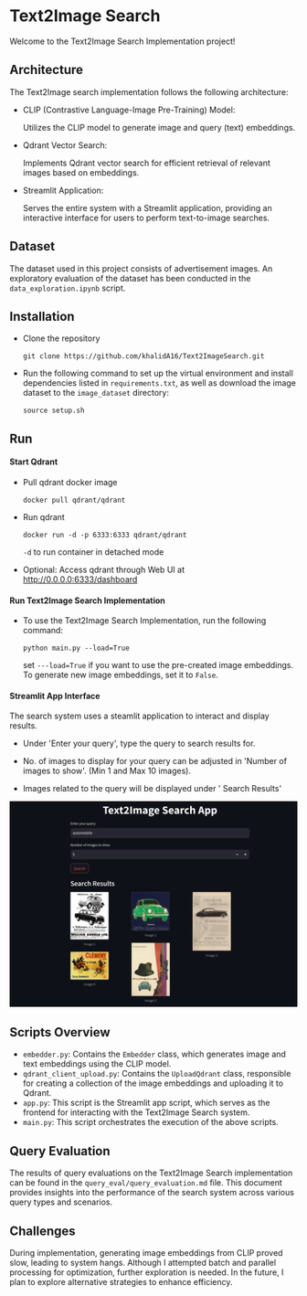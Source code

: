 # Text2Image Search 
Welcome to the Text2Image Search Implementation project! 
## Architecture
The Text2Image search implementation follows the following architecture:

* CLIP (Contrastive Language-Image Pre-Training) Model:

    Utilizes the CLIP model to generate image and query (text) embeddings.
* Qdrant Vector Search:

    Implements Qdrant vector search for efficient retrieval of relevant images based on embeddings.
* Streamlit Application:

    Serves the entire system with a Streamlit application, providing an interactive interface for users to perform text-to-image searches.

## Dataset 
The dataset used in this project consists of advertisement images. An exploratory evaluation of the dataset has been conducted in the `data_exploration.ipynb` script.

## Installation
* Clone the repository

    ```
    git clone https://github.com/khalidA16/Text2ImageSearch.git
    ```
* Run the following command to set up the virtual environment and install dependencies listed in `requirements.txt`, as well as download the image dataset to the `image_dataset` directory:

    ```
    source setup.sh
    ```
## Run 
#### Start Qdrant 
* Pull qdrant docker image 

    ```
    docker pull qdrant/qdrant
    ```
* Run qdrant 

    ```
    docker run -d -p 6333:6333 qdrant/qdrant
     ```
     `-d` to run container in detached mode
* Optional: Access qdrant through Web UI at  http://0.0.0.0:6333/dashboard

#### Run Text2Image Search Implementation
* To use the Text2Image Search Implementation, run the following command:

    ```
    python main.py --load=True
    ```
    set `---load=True` if you want to use the pre-created image embeddings. To generate new image embeddings, set it to `False`.

#### Streamlit App Interface
The search system uses a steamlit application to interact and display results.

* Under 'Enter your query', type the query to search results for.

* No. of images to display for your query can be adjusted in 'Number of images to show'. (Min 1 and Max 10 images).

* Images related to the query will be displayed under ' Search Results'

![image info](query_eval/images/app.png)


## Scripts Overview
* `embedder.py`: Contains the `Embedder` class, which generates image and text embeddings using the CLIP model.
* `qdrant_client_upload.py`: Contains the `UploadQdrant` class, responsible for creating a collection of the image embeddings and uploading it to Qdrant.
* `app.py`: This script is the Streamlit app script, which serves as the frontend for interacting with the Text2Image Search system.
* `main.py`: This script orchestrates the execution of the above scripts.

## Query Evaluation
The results of query evaluations on the Text2Image Search implementation can be found in the `query_eval/query_evaluation.md` file. This document provides insights into the performance of the search system across various query types and scenarios.

## Challenges
During implementation, generating image embeddings from CLIP proved slow, leading to system hangs. Although I attempted batch and parallel processing for optimization, further exploration is needed. In the future, I plan to explore alternative strategies to enhance efficiency.